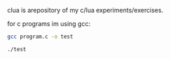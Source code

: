 clua is arepository of my c/lua experiments/exercises.

for c programs im using gcc:

```bash
gcc program.c -o test

./test
```

